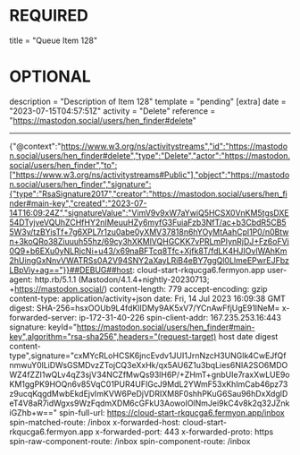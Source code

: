 
# REQUIRED
title = "Queue Item 128"
# OPTIONAL
description = "Description of Item 128"
template = "pending"
[extra]
date = "2023-07-15T04:57:51Z"
activity = "Delete"
reference = "https://mastodon.social/users/hen_finder#delete"

---
{"@context":"https://www.w3.org/ns/activitystreams","id":"https://mastodon.social/users/hen_finder#delete","type":"Delete","actor":"https://mastodon.social/users/hen_finder","to":["https://www.w3.org/ns/activitystreams#Public"],"object":"https://mastodon.social/users/hen_finder","signature":{"type":"RsaSignature2017","creator":"https://mastodon.social/users/hen_finder#main-key","created":"2023-07-14T16:09:24Z","signatureValue":"VimV9v9xW7aYwiQ5HCSX0VnKM5tgsDXE54DTyjveVQUhZCHfHY2nIMeuuHZy6myfG3FuiaFzb3NfT/ac+b3CbdR5CB55W3y/tzBYisTf+7g6XPL7r1zu0abe0yXMV37818n6hYOyMtAahCpl1P0/n0Btwn+3koQRo38Ziuuuh55hz/69cy3hXKMlVQHGCKK7vPRLmPIynRjDJ+Fz6oFVi0Q9+b6EXu0yNLRjcNi+u43/x69naBFTcq8Tfc+Xjfk8T/fdLK4HJIOvlWAhKm2hUingGxNnvVWATRSs0A2V94SNY2aXayLRiB4eBY7ggQl0LlmeEPwrEJFbzLBpViy+ag=="}}##DEBUG##host: cloud-start-rkqucga6.fermyon.app
user-agent: http.rb/5.1.1 (Mastodon/4.1.4+nightly-20230713; +https://mastodon.social/)
content-length: 779
accept-encoding: gzip
content-type: application/activity+json
date: Fri, 14 Jul 2023 16:09:38 GMT
digest: SHA-256=hsxOOUb9L4fdKlIDMy9AK5xV7/YCnAwFfjUgE91lNeM=
x-forwarded-server: ip-172-31-40-226
spin-client-addr: 167.235.253.16:443
signature: keyId="https://mastodon.social/users/hen_finder#main-key",algorithm="rsa-sha256",headers="(request-target) host date digest content-type",signature="cxMYcRLoHCSK6jncEvdv1JUI1JrnNzcH3UNGlk4CwEJfQfnmwuY0lLiDWsGSMDvzZTojCQ3eXxHk/qx5AU6Z1u3bqLies6NIA2SO6MDOWZ4fZZI1wQLv4qZ3sjV34NCZfMwQs93lH6P/+ZHmT+gnbUIe7raxXwLUE9oKM1ggPK9HOQn6v85VqC01PUR4UFIGcJ9MdL2YWmF53xKhImCab46pz73z9ucqKqgdMwbEkdEjvImKVW6PeDjVDRIXM8F0shhPKuG6Sau96hDxXdglDeT4V8aR7idWgxs9WzFqdmXDM6cGFkU3AowoIOlNmJei9kC4v8k2q32JZnkiGZhb+w=="
spin-full-url: https://cloud-start-rkqucga6.fermyon.app/inbox
spin-matched-route: /inbox
x-forwarded-host: cloud-start-rkqucga6.fermyon.app
x-forwarded-port: 443
x-forwarded-proto: https
spin-raw-component-route: /inbox
spin-component-route: /inbox

